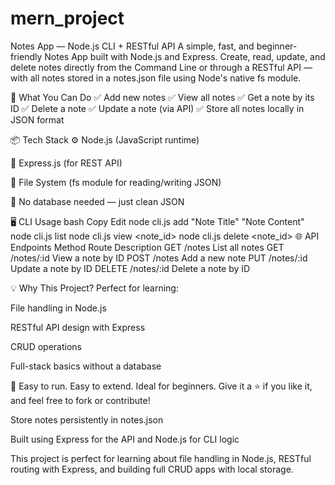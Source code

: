 # mern_project
 Notes App — Node.js CLI + RESTful API
A simple, fast, and beginner-friendly Notes App built with Node.js and Express.
Create, read, update, and delete notes directly from the Command Line or through a RESTful API — with all notes stored in a notes.json file using Node's native fs module.

🚀 What You Can Do
✅ Add new notes
✅ View all notes
✅ Get a note by its ID
✅ Delete a note
✅ Update a note (via API)
✅ Store all notes locally in JSON format

📦 Tech Stack
⚙️ Node.js (JavaScript runtime)

🚀 Express.js (for REST API)

📂 File System (fs module for reading/writing JSON)

🧠 No database needed — just clean JSON

🖥️ CLI Usage
bash
Copy
Edit
node cli.js add "Note Title" "Note Content"
node cli.js list
node cli.js view <note_id>
node cli.js delete <note_id>
🌐 API Endpoints
Method	Route	Description
GET	/notes	List all notes
GET	/notes/:id	View a note by ID
POST	/notes	Add a new note
PUT	/notes/:id	Update a note by ID
DELETE	/notes/:id	Delete a note by ID

💡 Why This Project?
Perfect for learning:

File handling in Node.js

RESTful API design with Express

CRUD operations

Full-stack basics without a database

🔗 Easy to run. Easy to extend. Ideal for beginners.
Give it a ⭐ if you like it, and feel free to fork or contribute!

Store notes persistently in notes.json

Built using Express for the API and Node.js for CLI logic

This project is perfect for learning about file handling in Node.js, RESTful routing with Express, and building full CRUD apps with local storage.
